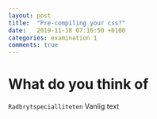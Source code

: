 ```yaml
---
layout: post
title:  "Pre-compiling your css?"
date:   2019-11-18 07:16:50 +0100
categories: examination 1
comments: true
---
```

# What do you think of 
`Radbrytspecialliteten`
Vanlig text